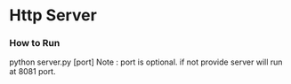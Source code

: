 # Http Server

### How to Run

python server.py [port]
Note : port is optional. if not provide server will run at 8081 port.